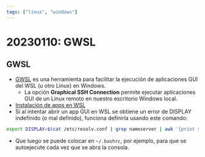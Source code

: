 ```yaml
---
tags: ["linux", "windows"]
---
```


# 20230110: GWSL

## GWSL

- [GWSL](https://opticos.github.io/gwsl/) es una herramienta para facilitar la ejecución de aplicaciones GUI del WSL (u otro Linux) en Windows.
  - La opción **Graphical SSH Connection** permite ejecutar aplicaciones GUI de un Linux remoto en nuestro escritorio Windows local.
- [Instalación de apps en WSL](https://learn.microsoft.com/en-us/windows/wsl/tutorials/gui-apps)
- Si al intentar abrir un app GUI en WSL se obtiene un error de DISPLAY indefinido (o mal definido), funciona definirla usando este comando:

 ```sh
 export DISPLAY=$(cat /etc/resolv.conf | grep nameserver | awk '{print $2}'):0
 ```

- Que luego se puede colocar en `~/.bashrc`, por ejemplo, para que se autoejecute cada vez que se abra la consola.
